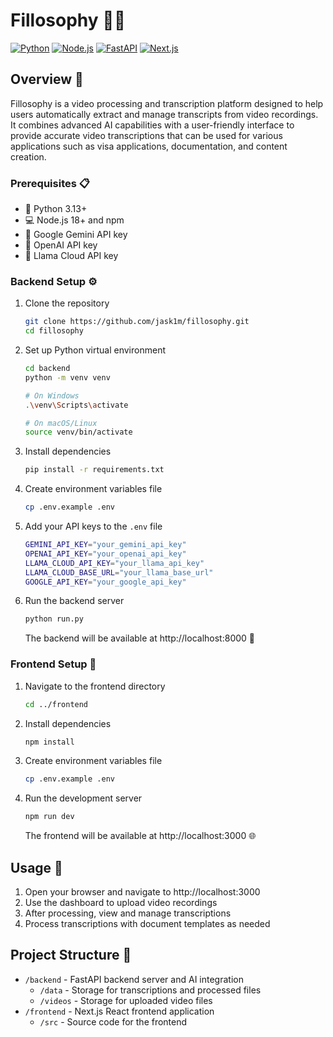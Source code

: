 # Fillosophy 📝🤖

[![Python](https://img.shields.io/badge/Python-3.13+-blue.svg)](https://www.python.org/)
[![Node.js](https://img.shields.io/badge/Node.js-18+-green.svg)](https://nodejs.org/)
[![FastAPI](https://img.shields.io/badge/FastAPI-0.115.0-009688.svg)](https://fastapi.tiangolo.com/)
[![Next.js](https://img.shields.io/badge/Next.js-15+-000000.svg)](https://nextjs.org/)

## Overview 🌟

Fillosophy is a video processing and transcription platform designed to help users automatically extract and manage transcripts from video recordings. It combines advanced AI capabilities with a user-friendly interface to provide accurate video transcriptions that can be used for various applications such as visa applications, documentation, and content creation.

### Prerequisites 📋

- 🐍 Python 3.13+
- 💻 Node.js 18+ and npm
- 🔑 Google Gemini API key
- 🤖 OpenAI API key
- 🦙 Llama Cloud API key

### Backend Setup ⚙️

1. Clone the repository

   ```bash
   git clone https://github.com/jask1m/fillosophy.git
   cd fillosophy
   ```

2. Set up Python virtual environment

   ```bash
   cd backend
   python -m venv venv

   # On Windows
   .\venv\Scripts\activate

   # On macOS/Linux
   source venv/bin/activate
   ```

3. Install dependencies

   ```bash
   pip install -r requirements.txt
   ```

4. Create environment variables file

   ```bash
   cp .env.example .env
   ```

5. Add your API keys to the `.env` file

   ```bash
   GEMINI_API_KEY="your_gemini_api_key"
   OPENAI_API_KEY="your_openai_api_key"
   LLAMA_CLOUD_API_KEY="your_llama_api_key"
   LLAMA_CLOUD_BASE_URL="your_llama_base_url"
   GOOGLE_API_KEY="your_google_api_key"
   ```

6. Run the backend server
   ```bash
   python run.py
   ```
   The backend will be available at http://localhost:8000 🚀

### Frontend Setup 🎨

1. Navigate to the frontend directory

   ```bash
   cd ../frontend
   ```

2. Install dependencies

   ```bash
   npm install
   ```

3. Create environment variables file

   ```bash
   cp .env.example .env
   ```

4. Run the development server
   ```bash
   npm run dev
   ```
   The frontend will be available at http://localhost:3000 🌐

## Usage 📱

1. Open your browser and navigate to http://localhost:3000
2. Use the dashboard to upload video recordings
3. After processing, view and manage transcriptions
4. Process transcriptions with document templates as needed

## Project Structure 📁

- `/backend` - FastAPI backend server and AI integration
  - `/data` - Storage for transcriptions and processed files
  - `/videos` - Storage for uploaded video files
- `/frontend` - Next.js React frontend application
  - `/src` - Source code for the frontend
